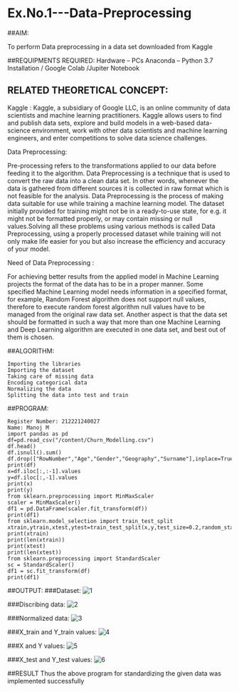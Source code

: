 # Ex.No.1---Data-Preprocessing
##AIM:

To perform Data preprocessing in a data set downloaded from Kaggle

##REQUIPMENTS REQUIRED:
Hardware – PCs
Anaconda – Python 3.7 Installation / Google Colab /Jupiter Notebook

## RELATED THEORETICAL CONCEPT:

Kaggle :
Kaggle, a subsidiary of Google LLC, is an online community of data scientists and machine learning practitioners. Kaggle allows users to find and publish data sets, explore and build models in a web-based data-science environment, work with other data scientists and machine learning engineers, and enter competitions to solve data science challenges.

Data Preprocessing:

Pre-processing refers to the transformations applied to our data before feeding it to the algorithm. Data Preprocessing is a technique that is used to convert the raw data into a clean data set. In other words, whenever the data is gathered from different sources it is collected in raw format which is not feasible for the analysis.
Data Preprocessing is the process of making data suitable for use while training a machine learning model. The dataset initially provided for training might not be in a ready-to-use state, for e.g. it might not be formatted properly, or may contain missing or null values.Solving all these problems using various methods is called Data Preprocessing, using a properly processed dataset while training will not only make life easier for you but also increase the efficiency and accuracy of your model.

Need of Data Preprocessing :

For achieving better results from the applied model in Machine Learning projects the format of the data has to be in a proper manner. Some specified Machine Learning model needs information in a specified format, for example, Random Forest algorithm does not support null values, therefore to execute random forest algorithm null values have to be managed from the original raw data set.
Another aspect is that the data set should be formatted in such a way that more than one Machine Learning and Deep Learning algorithm are executed in one data set, and best out of them is chosen.


##ALGORITHM:
~~~
Importing the libraries
Importing the dataset
Taking care of missing data
Encoding categorical data
Normalizing the data
Splitting the data into test and train
~~~
##PROGRAM:
~~~
Register Number: 212221240027
Name: Manoj M
import pandas as pd
df=pd.read_csv("/content/Churn_Modelling.csv")
df.head()
df.isnull().sum()
df.drop(["RowNumber","Age","Gender","Geography","Surname"],inplace=True,axis=1)
print(df)
x=df.iloc[:,:-1].values
y=df.iloc[:,-1].values
print(x)
print(y)
from sklearn.preprocessing import MinMaxScaler
scaler = MinMaxScaler()
df1 = pd.DataFrame(scaler.fit_transform(df))
print(df1)
from sklearn.model_selection import train_test_split
xtrain,ytrain,xtest,ytest=train_test_split(x,y,test_size=0.2,random_state=2)
print(xtrain)
print(len(xtrain))
print(xtest)
print(len(xtest))
from sklearn.preprocessing import StandardScaler
sc = StandardScaler()
df1 = sc.fit_transform(df)
print(df1)
~~~

##OUTPUT:
###Dataset:
![1](https://user-images.githubusercontent.com/94588708/191963811-bee2f8c7-ce05-46e9-b28a-fcb8e5aabd25.png)


###Discribing data:
![2](https://user-images.githubusercontent.com/94588708/191963949-13e0ea3c-8820-47dc-8b71-f93c4cb257e5.png)

###Normalized data:
![3](https://user-images.githubusercontent.com/94588708/191964075-96fd10fc-1c01-4f54-bdff-61fd42fe778e.png)

###X_train and Y_train values:
![4](https://user-images.githubusercontent.com/94588708/191964284-bc80a1e8-a6e3-46fd-948e-1acab41aecc2.png)

###X and Y values:
![5](https://user-images.githubusercontent.com/94588708/191964357-1401392c-be0f-4221-b4a7-8575fb09d58d.png)

###X_test and Y_test values:
![6](https://user-images.githubusercontent.com/94588708/191964418-f260849e-d19a-4a5c-8f03-efbc22855277.png)








##RESULT
Thus the above program for standardizing the given data was implemented successfully
